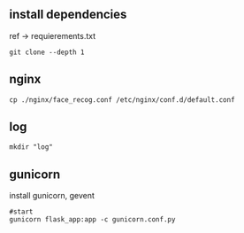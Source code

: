 ## install dependencies

ref -> requierements.txt

```shell
git clone --depth 1 
```

## nginx

```shell
cp ./nginx/face_recog.conf /etc/nginx/conf.d/default.conf
```

## log

```shell
mkdir "log"
```

## gunicorn

install gunicorn, gevent

```shell
#start
gunicorn flask_app:app -c gunicorn.conf.py
```



